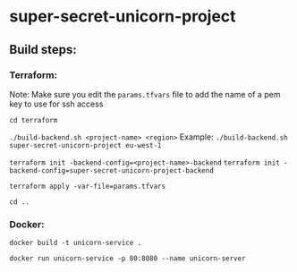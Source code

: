 # super-secret-unicorn-project

## Build steps:

### Terraform:

Note: Make sure you edit the `params.tfvars` file to add the name of a pem key to use for ssh access

`cd terraform`

`./build-backend.sh <project-name> <region>`
Example:
`./build-backend.sh super-secret-unicorn-project eu-west-1`

`terraform init -backend-config=<project-name>-backend`
`terraform init -backend-config=super-secret-unicorn-project-backend`

`terraform apply -var-file=params.tfvars`

`cd ..`

### Docker:

`docker build -t unicorn-service .`

`docker run unicorn-service -p 80:8080 --name unicorn-server`